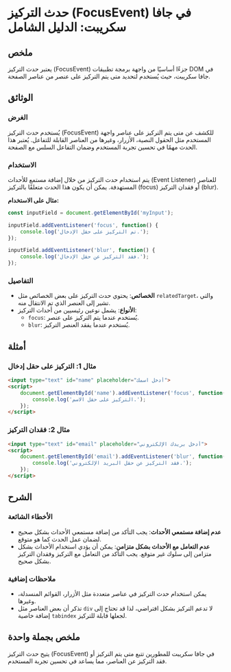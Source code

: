 <!--
Meta Description: # حدث التركيز (FocusEvent) في جافا سكريبت: الدليل الشامل ## ملخص يعتبر حدث التركيز (FocusEvent) جزءًا أساسيًا من واجهة برمجة تطبيقات DOM في جافا سكريب...
Meta Keywords: التركيز, على, حدث, يتم, حقل
-->

# حدث التركيز (FocusEvent) في جافا سكريبت: الدليل الشامل

## ملخص
يعتبر حدث التركيز (FocusEvent) جزءًا أساسيًا من واجهة برمجة تطبيقات DOM في جافا سكريبت، حيث يُستخدم لتحديد متى يتم التركيز على عنصر من عناصر الصفحة.

## الوثائق
### الغرض
يُستخدم حدث التركيز (FocusEvent) للكشف عن متى يتم التركيز على عناصر واجهة المستخدم مثل الحقول النصية، الأزرار، وغيرها من العناصر القابلة للتفاعل. يُعتبر هذا الحدث مهمًا في تحسين تجربة المستخدم وضمان التفاعل السلس مع الصفحة.

### الاستخدام
يتم استخدام حدث التركيز من خلال إضافة مستمع للأحداث (Event Listener) للعناصر المستهدفة. يمكن أن يكون هذا الحدث متعلقًا بالتركيز (focus) أو فقدان التركيز (blur).

**مثال على الاستخدام:**
```javascript
const inputField = document.getElementById('myInput');

inputField.addEventListener('focus', function() {
    console.log('تم التركيز على حقل الإدخال.');
});

inputField.addEventListener('blur', function() {
    console.log('فقد التركيز عن حقل الإدخال.');
});
```

### التفاصيل
- **الخصائص**: يحتوي حدث التركيز على بعض الخصائص مثل `relatedTarget`، والتي تشير إلى العنصر الذي تم الانتقال منه.
- **الأنواع**: يشمل نوعين رئيسيين من أحداث التركيز:
  - `focus`: يُستخدم عندما يتم التركيز على عنصر.
  - `blur`: يُستخدم عندما يفقد العنصر التركيز.

## أمثلة
### مثال 1: التركيز على حقل إدخال
```html
<input type="text" id="name" placeholder="أدخل اسمك">
<script>
    document.getElementById('name').addEventListener('focus', function() {
        console.log('التركيز على حقل الاسم.');
    });
</script>
```

### مثال 2: فقدان التركيز
```html
<input type="text" id="email" placeholder="أدخل بريدك الإلكتروني">
<script>
    document.getElementById('email').addEventListener('blur', function() {
        console.log('فقد التركيز عن حقل البريد الإلكتروني.');
    });
</script>
```

## الشرح
### الأخطاء الشائعة
- **عدم إضافة مستمعي الأحداث**: يجب التأكد من إضافة مستمعي الأحداث بشكل صحيح لضمان عمل الحدث كما هو متوقع.
- **عدم التعامل مع الأحداث بشكل متزامن**: يمكن أن يؤدي استخدام الأحداث بشكل متزامن إلى سلوك غير متوقع. يجب التأكد من التعامل مع التركيز وفقدان التركيز بشكل صحيح.

### ملاحظات إضافية
- يمكن استخدام حدث التركيز في عناصر متعددة مثل الأزرار، القوائم المنسدلة، وغيرها.
- تذكر أن بعض العناصر مثل `div` لا تدعم التركيز بشكل افتراضي، لذا قد تحتاج إلى إضافة خاصية `tabindex` لجعلها قابلة للتركيز.

## ملخص بجملة واحدة
يتيح حدث التركيز (FocusEvent) في جافا سكريبت للمطورين تتبع متى يتم التركيز أو فقد التركيز عن العناصر، مما يساعد في تحسين تجربة المستخدم.
